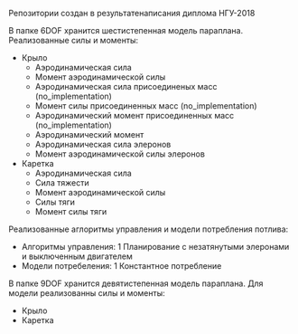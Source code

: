 Репозитории создан в результатенаписания диплома НГУ-2018

В папке 6DOF хранится шестистепенная модель параплана. Реализованные силы и моменты:
 - Крыло
   - Аэродинамическая сила
   - Момент аэродинамической силы
   - Аэродинамическая сила присоединеных масс (no_implementation)
   - Момент силы присоединенных масс  (no_implementation) 
   - Аэродинамический момент присоединенных масс (no_implementation) 
   - Аэродинамический момент
   - Аэродинамическая сила элеронов
   - Момент аэродинамической силы элеронов
 - Каретка
   - Аэродинамическая сила
   - Сила тяжести
   - Момент аэродинамической силы
   - Силы тяги
   - Момент силы тяги

Реализованные аглоритмы управления и модели потребления потлива:
  - Алгоритмы управления:
    1 Планирование с незатянутыми элеронами и выключенным двигателем
 - Модели потребеления:
   1 Константное потребление 

В папке 9DOF хранится девятистепенная модель параплана. Для модели реализованны силы и моменты:
 - Крыло
 - Каретка
